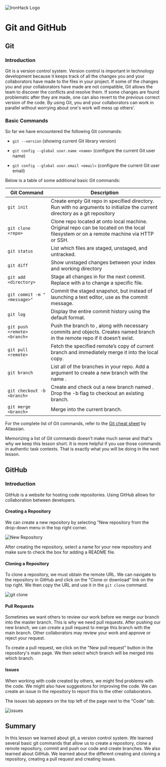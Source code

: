 ![IronHack Logo](https://s3-eu-west-1.amazonaws.com/ih-materials/uploads/upload_d5c5793015fec3be28a63c4fa3dd4d55.png)

# Git and GitHub

## Git

### Introduction

Git is a version control system. Version control is important in technology development because it keeps track of all the changes you and your collaborators have made to the files in your project. If some of the changes you and your collaborators have made are not compatible, Git allows the team to discover the conflicts and resolve them. If some changes are found problematic after they are made, one can also revert to the previous correct version of the code. By using Git, you and your collaborators can work in parallel without worrying about one's work will mess up others'.

### Basic Commands

So far we have encountered the following Git commands:

* `git --version` (showing current Git library version)

* `git config --global user.name <name>` (configure the current Git user name)

* `git config --global user.email <email>` (configure the current Git user email)

Below is a table of some additional basic Git commands:

|Git Command|Description|
|---|---|
|`git init`|Create empty Git repo in specified directory. Run with no arguments to initialize the current directory as a git repository|
|`git clone <repo>`|Clone repo located at <repo> onto local machine. Original repo can be located on the local filesystem or on a remote machine via HTTP or SSH.|
|`git status`|List which files are staged, unstaged, and untracked.|
|`git diff`|Show unstaged changes between your index and working directory|
|`git add <directory>`|Stage all changes in <directory> for the next commit. Replace <directory> with a <file> to change a specific file.|
|`git commit -m "<message>"`|Commit the staged snapshot, but instead of launching a text editor, use <message> as the commit message.|
|`git log`|Display the entire commit history using the default format. |
|`git push <remote> <branch>`|Push the branch to <remote>, along with necessary commits and objects. Creates named branch in the remote repo if it doesn’t exist.|
|`git pull <remote>`|Fetch the specified remote’s copy of current branch and immediately merge it into the local copy.|
|`git branch`|List all of the branches in your repo. Add a <branch> argument to create a new branch with the name <branch>.|
|`git checkout -b <branch>`|Create and check out a new branch named <branch>. Drop the -b flag to checkout an existing branch.|
|`git merge <branch>`|Merge <branch> into the current branch.|

For the complete list of Git commands, refer to the [Git cheat sheet](https://www.atlassian.com/git/tutorials/atlassian-git-cheatsheet) by Atlassian.

Memorizing a list of Git commands doesn't make much sense and that's why we keep this lesson short. It is more helpful if you use those commands in authentic task contexts. That is exactly what you will be doing in the next lesson.

## GitHub

### Introduction

GitHub is a website for hosting code repositories. Using GitHub allows for collaboration between developers.

#### Creating a Repository

We can create a new repository by selecting "New repository from the drop-down menu in the top right corner.

![New Repository](https://s3-eu-west-1.amazonaws.com/ih-materials/uploads/data-static/images/new-repo.png)

After creating the repository, select a name for your new repository and make sure to check the box for adding a README file.

#### Cloning a Repository

To clone a repository, we must obtain the remote URL. We can navigate to the repository in GitHub and click on the "Clone or download" link on the top right. We then copy the URL and use it in the `git clone` command.

![git clone](https://s3-eu-west-1.amazonaws.com/ih-materials/uploads/data-static/images/git-clone.png)

#### Pull Requests

Sometimes we want others to review our work before we merge our branch into the master branch. This is why we need pull requests. After pushing our new branch, we can create a pull request to merge this branch with the main branch. Other collaborators may review your work and approve or reject your request.

To create a pull request, we click on the "New pull request" button in the repository's main page. We then select which branch will be merged into which branch.

#### Issues

When working with code created by others, we might find problems with the code. We might also have suggestions for improving the code. We can create an issue in the repository to report this to the other collaborators.

The issues tab appears on the top left of the page next to the "Code" tab.

![issues](https://s3-eu-west-1.amazonaws.com/ih-materials/uploads/data-static/images/issues.png)

## Summary

In this lesson we learned about git, a version control system. We learned several basic git commands that allow us to create a repository, clone a remote repository, commit and push our code and create branches.
We also learned about GitHub. We learned about the different creating and cloning a repository, creating a pull request and creating issues.
